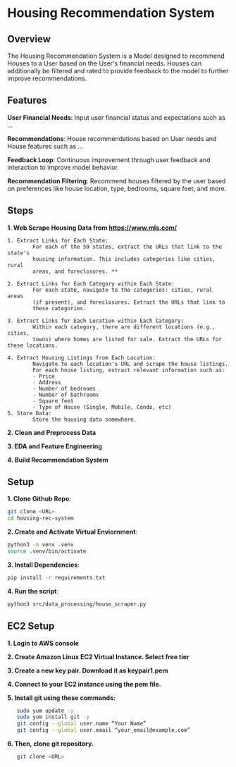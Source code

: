 # Housing Recommendation System

## Overview

The Housing Recommendation System is a Model designed to recommend Houses to a User based on the User's financial needs. Houses can additionally be filtered and rated to provide feedback to the model to further improve recommendations.

## Features

**User Financial Needs**: Input user financial status and expectations such as ...

**Recommendations**: House recommendations based on User needs and House features such as ...

**Feedback Loop**: Continuous improvement through user feedback and interaction to improve model behavior.

**Recommendation Filtering**: Recommend houses filtered by the user based on preferences like house location, type, bedrooms, square feet, and more.

## Steps

**1. Web Scrape Housing Data from https://www.mls.com/**

    1. Extract Links for Each State:
            For each of the 50 states, extract the URLs that link to the state's
            housing information. This includes categories like cities, rural
            areas, and foreclosures. **

    2. Extract Links for Each Category within Each State:
            For each state, navigate to the categories: cities, rural areas
            (if present), and foreclosures. Extract the URLs that link to
            these categories.

    3. Extract Links for Each Location within Each Category:
            Within each category, there are different locations (e.g., cities,
            towns) where homes are listed for sale. Extract the URLs for these locations.

    4. Extract Housing Listings from Each Location:
            Navigate to each location's URL and scrape the house listings.
            For each house listing, extract relevant information such as:
            - Price
            - Address
            - Number of bedrooms
            - Number of bathrooms
            - Square feet
            - Type of House (Single, Mobile, Condo, etc)
    5. Store Data:
            Store the housing data somewhere.

**2. Clean and Preprocess Data**

**3. EDA and Feature Engineering**

**4. Build Recommendation System**

## Setup

**1. Clone Github Repo**:

```sh
git clone <URL>
cd housing-rec-system
```

**2. Create and Activate Virtual Enviornment**:

```sh
python3 -m venv .venv
source .venv/bin/activate
```

**3. Install Dependencies**:

```sh
pip install -r requirements.txt
```

**4. Run the script**:

```sh
python3 src/data_processing/house_scraper.py
```

## EC2 Setup

**1. Login to AWS console**

**2. Create Amazon Linux EC2 Virtual Instance. Select free tier**

**3. Create a new key pair. Download it as keypair1.pem**

**4. Connect to your EC2 instance using the pem file.**

**5. Install git using these commands:**

```sh
   sudo yum update -y
   sudo yum install git -y
   git config --global user.name “Your Name”
   git config --global user.email “your_email@example.com”
```

**6. Then, clone git repository.**

```sh
   git clone <URL>
```
